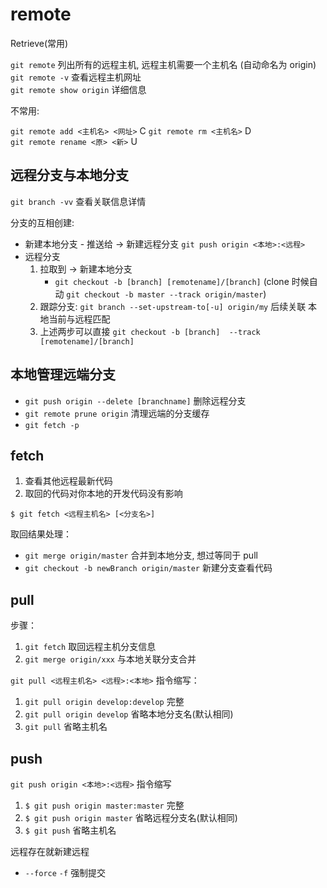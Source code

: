 # remote

Retrieve(常用)

`git remote`  列出所有的远程主机, 远程主机需要一个主机名 (自动命名为 origin)
`git remote -v` 查看远程主机网址  
`git remote show origin` 详细信息

不常用:

`git remote add <主机名> <网址>` C
`git remote rm <主机名>` D  
`git remote rename <原> <新>` U

## 远程分支与本地分支

`git branch -vv` 查看关联信息详情

分支的互相创建:

- 新建本地分支  - 推送给 -> 新建远程分支 `git push origin <本地>:<远程>`
- 远程分支
    1. 拉取到 -> 新建本地分支
       - `git checkout -b [branch] [remotename]/[branch]` (clone 时候自动 `git checkout -b master --track origin/master`)
    2. 跟踪分支: `git branch --set-upstream-to[-u] origin/my` 后续关联 本地当前与远程匹配
    3. 上述两步可以直接 `git checkout -b [branch]  --track [remotename]/[branch]`

## 本地管理远端分支

- `git push origin --delete [branchname]`   删除远程分支
- `git remote prune origin`                 清理远端的分支缓存
- `git fetch -p`

## fetch

1. 查看其他远程最新代码
2. 取回的代码对你本地的开发代码没有影响  

`$ git fetch <远程主机名> [<分支名>]`

取回结果处理：  

- `git merge origin/master`                 合并到本地分支, 想过等同于 pull
- `git checkout -b newBranch origin/master` 新建分支查看代码

## pull

步骤：

1. `git fetch` 取回远程主机分支信息
2. `git merge origin/xxx` 与本地关联分支合并  

`git pull <远程主机名> <远程>:<本地>` 指令缩写：

1. `git pull origin develop:develop`  完整
2. `git pull origin develop`          省略本地分支名(默认相同)
3. `git pull`                         省略主机名

## push

`git push origin <本地>:<远程>` 指令缩写

1. `$ git push origin master:master`  完整
2. `$ git push origin master`         省略远程分支名(默认相同)
3. `$ git push`                       省略主机名

远程存在就新建远程

- `--force` `-f` 强制提交
